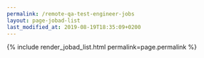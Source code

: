 ```yaml
---
permalink: /remote-qa-test-engineer-jobs
layout: page-jobad-list
last_modified_at: 2019-08-19T18:35:09+0200
---
```

{% include render_jobad_list.html permalink=page.permalink %}

